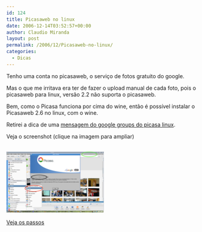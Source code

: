 ```yaml
---
id: 124
title: Picasaweb no linux
date: 2006-12-14T03:52:57+00:00
author: Claudio Miranda
layout: post
permalink: /2006/12/Picasaweb-no-linux/
categories:
  - Dicas
---
```

Tenho uma conta no picasaweb, o serviço de fotos gratuito do google. 

Mas o que me irritava era ter de fazer o upload manual de cada foto, pois o picasaweb para linux, versão 2.2 não suporta o picasaweb. 

Bem, como o Picasa funciona por cima do wine, então é possível instalar o Picasaweb 2.6 no linux, com o wine. 

Retirei a dica de uma <a target="_blank" href="http://groups.google.com/group/Google-Labs-Picasa-for-Linux/msg/9d855a449e6c5bca">mensagem do google groups do picasa linux</a>.&nbsp; 

Veja o screenshot (clique na imagem para ampliar) 

<a href="/resources/claudio/061214_linux-picasaweb.png" target="_blank"><br /> <img src="/resources/claudio/061214_linux-picasaweb_sm.png" align="bottom" border="0" hspace="0" vspace="0" /></a> 

[Veja os passos](http://wiki.claudius.com.br/wiki/InstalacaoPicasawebNoLinux)